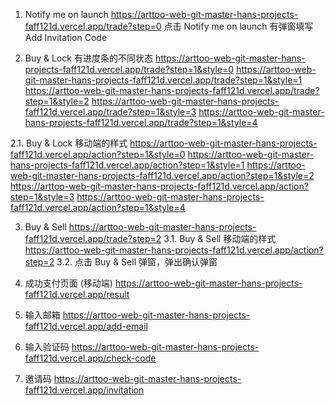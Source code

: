 
1. Notify me on launch
https://arttoo-web-git-master-hans-projects-faff121d.vercel.app/trade?step=0
点击 Notify me on launch 有弹窗填写 Add Invitation Code

2. Buy & Lock 有进度条的不同状态
https://arttoo-web-git-master-hans-projects-faff121d.vercel.app/trade?step=1&style=0
https://arttoo-web-git-master-hans-projects-faff121d.vercel.app/trade?step=1&style=1
https://arttoo-web-git-master-hans-projects-faff121d.vercel.app/trade?step=1&style=2
https://arttoo-web-git-master-hans-projects-faff121d.vercel.app/trade?step=1&style=3
https://arttoo-web-git-master-hans-projects-faff121d.vercel.app/trade?step=1&style=4

2.1. Buy & Lock 移动端的样式
https://arttoo-web-git-master-hans-projects-faff121d.vercel.app/action?step=1&style=0
https://arttoo-web-git-master-hans-projects-faff121d.vercel.app/action?step=1&style=1
https://arttoo-web-git-master-hans-projects-faff121d.vercel.app/action?step=1&style=2
https://arttoo-web-git-master-hans-projects-faff121d.vercel.app/action?step=1&style=3
https://arttoo-web-git-master-hans-projects-faff121d.vercel.app/action?step=1&style=4


3. Buy & Sell 
https://arttoo-web-git-master-hans-projects-faff121d.vercel.app/trade?step=2
3.1. Buy & Sell 移动端的样式
https://arttoo-web-git-master-hans-projects-faff121d.vercel.app/action?step=2
3.2. 点击 Buy & Sell 弹窗，弹出确认弹窗

4. 成功支付页面 (移动端)
https://arttoo-web-git-master-hans-projects-faff121d.vercel.app/result


5. 输入邮箱
https://arttoo-web-git-master-hans-projects-faff121d.vercel.app/add-email

6. 输入验证码
https://arttoo-web-git-master-hans-projects-faff121d.vercel.app/check-code

7. 邀请码
https://arttoo-web-git-master-hans-projects-faff121d.vercel.app/invitation
